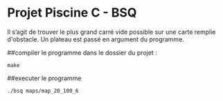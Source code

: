 # Projet Piscine C - BSQ

Il s’agit de trouver le plus grand carré vide possible sur une carte remplie d'obstacle.
Un plateau est passé en argument du programme.

##compiler le programme
dans le dossier du projet :
```
make
```

##executer le programme
```
./bsq maps/map_20_100_6
```
